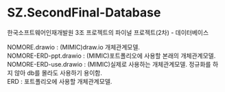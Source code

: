 # SZ.SecondFinal-Database
한국소프트웨어인재개발원 3조 프로젝트의 파이널 프로젝트(2차) - 데이터베이스

NOMORE.drawio : (MIMIC)draw.io 개체관계모델.  
NOMORE-ERD-ppt.drawio : (MIMIC)포트폴리오에 사용할 본래의 개체관계모델.  
NOMORE-ERD-use.drawio : (MIMIC)실제로 사용하는 개체관계모델. 정규화를 하지 않아 db를 몰라도 사용하기 용이함.  
ERD : 포트폴리오에 사용할 개체관계모델.
